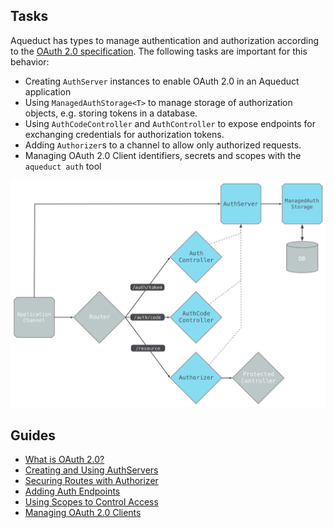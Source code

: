 ## Tasks

Aqueduct has types to manage authentication and authorization according to the [OAuth 2.0 specification](https://tools.ietf.org/html/rfc6749). The following tasks are important for this behavior:

- Creating `AuthServer` instances to enable OAuth 2.0 in an Aqueduct application
- Using `ManagedAuthStorage<T>` to manage storage of authorization objects, e.g. storing tokens in a database.
- Using `AuthCodeController` and `AuthController` to expose endpoints for exchanging credentials for authorization tokens.
- Adding `Authorizer`s to a channel to allow only authorized requests.
- Managing OAuth 2.0 Client identifiers, secrets and scopes with the `aqueduct auth` tool

![Authorization Objects](../img/authobjects.png)

## Guides

- [What is OAuth 2.0?](what_is_oauth.md)
- [Creating and Using AuthServers](server.md)
- [Securing Routes with Authorizer](authorizer.md)
- [Adding Auth Endpoints](controllers.md)
- [Using Scopes to Control Access](auth_scopes.md)
- [Managing OAuth 2.0 Clients](cli.md)
